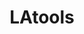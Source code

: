 ---
layout: single
categories: Software
title:  "LAtools"
order: 0
excerpt: Tools for processing Laser Ablation ICP-MS data.
external_url: "https://latools.readthedocs.io/en/latest/"
header:
  teaser: assets/images/software/latools-teaser.png
---